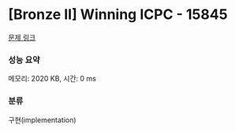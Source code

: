 # [Bronze II] Winning ICPC - 15845 

[문제 링크](https://www.acmicpc.net/problem/15845) 

### 성능 요약

메모리: 2020 KB, 시간: 0 ms

### 분류

구현(implementation)

